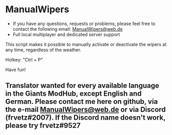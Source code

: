 # ManualWipers

- If you have any questions, requests or problems, please feel free to contact the following email: ManualWipers@web.de
- Full local multiplayer and dedicated server support

This script makes it possible to manually activate or deactivate the wipers at any time, regardless of the weather.

Hotkey: "Ctrl + P"


Have fun!

## Translator wanted for every available language in the Giants ModHub, except English and German. Please contact me here on github, via the e-mail ManualWipers@web.de or via Discord (frvetz#2007). If the Discord name doesn't work, please try frvetz#9527 ##
